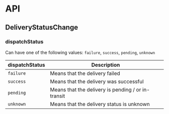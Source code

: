 # API

## DeliveryStatusChange

### dispatchStatus

Can have one of the following values: `failure`, `success`, `pending`, `unknown`

| dispatchStatus | Description                                        |
|----------------|----------------------------------------------------|
| `failure`      | Means that the delivery failed                     |
| `success`      | Means that the delivery was successful             |
| `pending`      | Means that the delivery is pending / or in-transit |
| `unknown`      | Means that the delivery status is unknown          |
